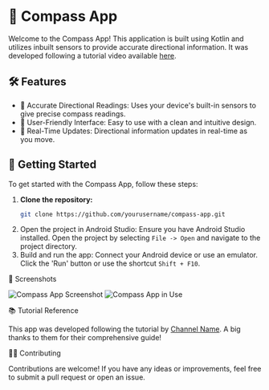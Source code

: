 # 📍 Compass App

Welcome to the Compass App! This application is built using Kotlin and utilizes inbuilt sensors to provide accurate directional information. It was developed following a tutorial video available [here](https://youtu.be/t8EyCcyf704?si=9ZFh9G01LfOb_7pR).

## 🛠️ Features

- 📐 Accurate Directional Readings: Uses your device's built-in sensors to give precise compass readings.
- 📱 User-Friendly Interface: Easy to use with a clean and intuitive design.
- 🔄 Real-Time Updates: Directional information updates in real-time as you move.

## 🚀 Getting Started

To get started with the Compass App, follow these steps:

1. **Clone the repository:**
   ```bash
   git clone https://github.com/yourusername/compass-app.git
2. Open the project in Android Studio:
   Ensure you have Android Studio installed.
   Open the project by selecting `File -> Open` and navigate to the project directory.
3. Build and run the app:
   Connect your Android device or use an emulator.
   Click the 'Run' button or use the shortcut `Shift + F10`.

📸 Screenshots

![Compass App Screenshot](ss.png)
![Compass App in Use](image.png)

📚 Tutorial Reference

This app was developed following the tutorial by [Channel Name](https://youtu.be/t8EyCcyf704?si=9ZFh9G01LfOb_7pR). A big thanks to them for their comprehensive guide!

🧑‍💻 Contributing

Contributions are welcome! If you have any ideas or improvements, feel free to submit a pull request or open an issue.
